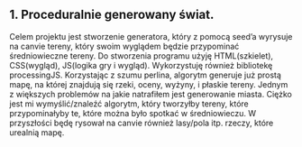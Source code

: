 ## 1. Proceduralnie generowany świat.

Celem projektu jest stworzenie generatora, który z pomocą seed’a wyrysuje na canvie tereny, który swoim wyglądem będzie przypominać średniowieczne tereny. Do stworzenia programu użyję HTML(szkielet), CSS(wygląd), JS(logika gry i wygląd). Wykorzystuję również bibliotekę processingJS. Korzystając z szumu perlina, algorytm generuje już prostą mapę, na której znajdują się rzeki, oceny, wyżyny, i płaskie tereny. Jednym z większych problemów na jakie natrafiłem jest generowanie miasta. Ciężko jest mi wymyślić/znaleźć algorytm, który tworzyłby tereny, które przypominałyby te, które można było spotkać w średniowieczu. W przyszłości będę rysował na canvie również lasy/pola itp. rzeczy, które urealnią mapę. 
